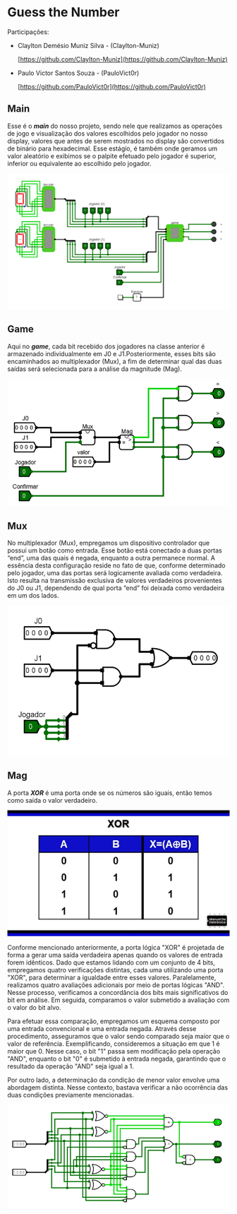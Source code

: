 # Guess the Number

Participações:

- Claylton Demésio Muniz Silva - (Claylton-Muniz)
    
    [https://github.com/Claylton-Muniz](https://github.com/Claylton-Muniz)
    
- Paulo Victor Santos Souza - (PauloVict0r)
    
    [https://github.com/PauloVict0r](https://github.com/PauloVict0r)
    

## Main

Esse é o ***main*** do nosso projeto, sendo nele que realizamos as operações de jogo e visualização dos valores escolhidos pelo jogador no nosso display, valores que antes de serem mostrados no display são convertidos de binário para hexadecimal. Esse estágio, é também onde geramos um valor aleatório e exibimos se o palpite efetuado pelo jogador é superior, inferior ou equivalente ao escolhido pelo jogador.

![Untitled.png](README/main.png)


## Game

Aqui no ***game***, cada bit recebido dos jogadores na classe anterior é armazenado individualmente em J0 e J1.Posteriormente, esses bits são encaminhados ao multiplexador (Mux), a fim de determinar qual das duas saídas será selecionada para a análise da magnitude (Mag).

![Untitled 1.png](README/game.png)

## Mux

No multiplexador (Mux), empregamos um dispositivo controlador que possui um botão como entrada. Esse botão está conectado a duas portas “end”, uma das quais é negada, enquanto a outra permanece normal. A essência desta configuração reside no fato de que, conforme determinado pelo jogador, uma das portas será logicamente avaliada como verdadeira. Isto resulta na transmissão exclusiva de valores verdadeiros provenientes do J0 ou J1, dependendo de qual porta “end” foi deixada como verdadeira em um dos lados.

![Untitled 2.png](README/mux.png)

## Mag

A porta ***XOR*** é uma porta onde se os números são iguais, então temos como saída o valor verdadeiro.

![Untitled 3.png](README/xor.png)

Conforme mencionado anteriormente, a porta lógica "XOR" é projetada de forma a gerar uma saída verdadeira apenas quando os valores de entrada forem idênticos. Dado que estamos lidando com um conjunto de 4 bits, empregamos quatro verificações distintas, cada uma utilizando uma porta "XOR", para determinar a igualdade entre esses valores. Paralelamente, realizamos quatro avaliações adicionais por meio de portas lógicas "AND". Nesse processo, verificamos a concordância dos bits mais significativos do bit em análise. Em seguida, comparamos o valor submetido a avaliação com o valor do bit alvo.

Para efetuar essa comparação, empregamos um esquema composto por uma entrada convencional e uma entrada negada. Através desse procedimento, asseguramos que o valor sendo comparado seja maior que o valor de referência. Exemplificando, consideremos a situação em que 1 é maior que 0. Nesse caso, o bit "1" passa sem modificação pela operação "AND", enquanto o bit "0" é submetido à entrada negada, garantindo que o resultado da operação "AND" seja igual a 1.

Por outro lado, a determinação da condição de menor valor envolve uma abordagem distinta. Nesse contexto, bastava verificar a não ocorrência das duas condições previamente mencionadas.

![Untitled 4.png](README/mag.png)
